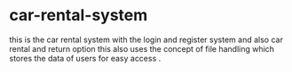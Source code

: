 # car-rental-system

this is the car rental system with the login and register system and also car rental and return option
this also uses the concept of file handling which stores the data of users for easy access .
